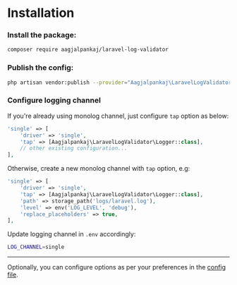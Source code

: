 # Installation

### Install the package:
```bash
composer require aagjalpankaj/laravel-log-validator
```

### Publish the config:
```bash
php artisan vendor:publish --provider="Aagjalpankaj\LaravelLogValidator\ServiceProvider"
```

### Configure logging channel

If you're already using monolog channel, just configure `tap` option as below:

```php
'single' => [
    'driver' => 'single',
    'tap' => [Aagjalpankaj\LaravelLogValidator\Logger::class],
    // other existing configuration...
],
```

Otherwise, create a new monolog channel with `tap` option, e.g:
```php
'single' => [
    'driver' => 'single',
    'tap' => [Aagjalpankaj\LaravelLogValidator\Logger::class],
    'path' => storage_path('logs/laravel.log'),
    'level' => env('LOG_LEVEL', 'debug'),
    'replace_placeholders' => true,
],
```

Update logging channel in `.env` accordingly:
```bash
LOG_CHANNEL=single
```
---
Optionally, you can configure options as per your preferences in the [config file](../config/laravel-log-validator.php).